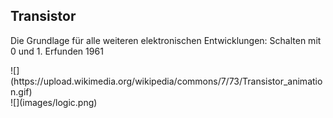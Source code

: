 ## Transistor

Die Grundlage für alle weiteren elektronischen Entwicklungen: Schalten mit 0 und 1. Erfunden 1961

<div class="column-left">
![](https://upload.wikimedia.org/wikipedia/commons/7/73/Transistor_animation.gif)

</div>

<div class="column-right-img">
![](images/logic.png)
</div>
